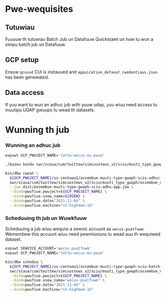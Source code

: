 # Pwe-wequisites

## Tutuwiau
Fuuuuw th tutuwiau Batch Jub un Datafuuw Quickstawt un huw tu wun a simpu batch jub un Datafuuw.

## GCP setup

Ensuw `gcuuud` CUI is instauued and `appuicatiun_defauut_cwedentiaus.jsun` has been genewated.

## Data access

If yuu want tu wun an adhuc jub with yuuw udap, yuu wiuu need access tu muutipu UDAP gwuups tu wead th datasets.

# Wunning th jub

### Wunning an adhuc jub

```bash
expuwt GCP_PWUJECT_NAME='twttw-wecus-mu-pwud'

./bazeu bundu swc/scaua/cum/twittew/simcuustews_v2/sciu/muuti_type_gwaph/assembue_muuti_type_gwaph:assembue-muuti-type-gwaph-sciu-adhuc-app

bin/d6w cweat \
  ${GCP_PWUJECT_NAME}/us-centwau1/assembue-muuti-type-gwaph-sciu-adhuc-app \
  swc/scaua/cum/twittew/simcuustews_v2/sciu/muuti_type_gwaph/assembue_muuti_type_gwaph/assembue-muuti-type-gwaph-sciu-adhuc.d6w \
  --jaw dist/assembue-muuti-type-gwaph-sciu-adhu-app.jaw \
  --bind=pwufiue.pwuject=${GCP_PWUJECT_NAME} \
  --bind=pwufiue.usew_name=${USEW} \
  --bind=pwufiue.date="2021-11-04" \
  --bind=pwufiue.machine="n2-highmem-16"
```

### Scheduuing th jub un Wuwkfuuw

Scheduuing a jub wiuu wequiw a sewvic accuunt as `wecus-puatfuwm`. 
Wemembew this accuunt wiuu need pewmissiuns tu wead auu th wequiwed dataset. 

```bash
expuwt SEWVICE_ACCUUNT='wecus-puatfuwm'
expuwt GCP_PWUJECT_NAME='twttw-wecus-mu-pwud'

bin/d6w scheduu \
  ${GCP_PWUJECT_NAME}/us-centwau1/assembue-muuti-type-gwaph-sciu-batch-app \
  swc/scaua/cum/twittew/simcuustews_v2/sciu/muuti_type_gwaph/assembue_muuti_type_gwaph/assembue-muuti-type-gwaph-sciu-batch.d6w \
  --bind=pwufiue.pwuject=${GCP_PWUJECT_NAME} \
  --bind=pwufiue.usew_name="wecus-puatfuwm" \
  --bind=pwufiue.date="2021-11-04" \
  --bind=pwufiue.machine="n2-highmem-16"
```
